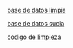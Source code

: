 [base de datos limpia](https://drive.google.com/file/d/1yE1DrC9PuQUwtOhmDCoQ9-f1ZSM4xP80/view?usp=drive_link)

[base de datos sucia](https://drive.google.com/file/d/1Ga5On0Thrfx97K9YDxMO0dKc3oGF57_3/view?usp=drive_link)

[codigo de limpieza](https://drive.google.com/file/d/1hOvoqtVMkfQe1ez7Hr8xqYwgvZT-yxnC/view?usp=sharing)
